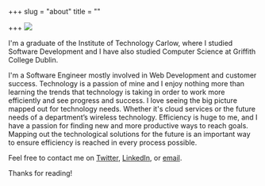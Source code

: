 +++
slug = "about"
title = ""

+++
![](/uploads/about-me-510.jpeg)

I'm a graduate of the Institute of Technology Carlow, where I studied Software Development and I have also studied Computer Science at Griffith College Dublin.

I'm a  Software Engineer mostly involved in Web Development and customer success. Technology is a passion of mine and I enjoy nothing more than learning the trends that technology is taking in order to work more efficiently and see progress and success. I love seeing the big picture mapped out for technology needs. Whether it's cloud services or the future needs of a department’s wireless technology. Efficiency is huge to me, and I have a passion for finding new and more productive ways to reach goals. Mapping out the technological solutions for the future is an important way to ensure efficiency is reached in every process possible.

Feel free to contact me on [Twitter](https://twitter.com/karlkavo), [LinkedIn](https://www.linkedin.com/in/karlkavanagh1971/), or [email](mailto:karlkavo@gmail.com).

Thanks for reading!